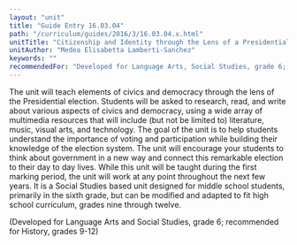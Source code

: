 ```yaml
---
layout: "unit"
title: "Guide Entry 16.03.04"
path: "/curriculum/guides/2016/3/16.03.04.x.html"
unitTitle: "Citizenship and Identity through the Lens of a Presidential Campaign"
unitAuthor: "Medea Elisabetta Lamberti-Sanchez"
keywords: ""
recommendedFor: "Developed for Language Arts, Social Studies, grade 6; recommended for History, grades 9-12"
---
```

<main>
<p>
The unit will teach elements of civics and democracy through the lens of the Presidential election. Students will be asked to research, read, and write about various aspects of civics and democracy, using a wide array of multimedia resources that will include (but not be limited to) literature, music, visual arts, and technology. The goal of the unit is to help students understand the importance of voting and participation while building their knowledge of the election system. The unit will encourage your students to think about government in a new way and connect this remarkable election to their day to day lives. While this unit will be taught during the first marking period, the unit will work at any point throughout the next few years. It is a Social Studies based unit designed for middle school students, primarily in the sixth grade, but can be modified and adapted to fit high school curriculum, grades nine through twelve.
</p>
<p>
 (Developed for Language Arts and Social Studies, grade 6; recommended for History, grades 9-12)
</p>
</main>